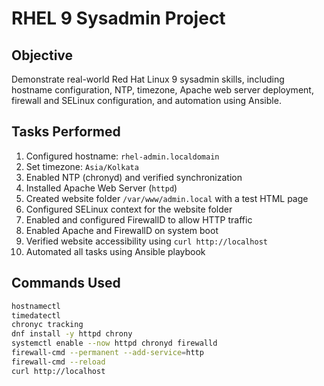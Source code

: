 # RHEL 9 Sysadmin Project

## Objective
Demonstrate real-world Red Hat Linux 9 sysadmin skills, including hostname configuration, NTP, timezone, Apache web server deployment, firewall and SELinux configuration, and automation using Ansible.

## Tasks Performed
1. Configured hostname: `rhel-admin.localdomain`
2. Set timezone: `Asia/Kolkata`
3. Enabled NTP (chronyd) and verified synchronization
4. Installed Apache Web Server (`httpd`)
5. Created website folder `/var/www/admin.local` with a test HTML page
6. Configured SELinux context for the website folder
7. Enabled and configured FirewallD to allow HTTP traffic
8. Enabled Apache and FirewallD on system boot
9. Verified website accessibility using `curl http://localhost`
10. Automated all tasks using Ansible playbook

## Commands Used
```bash
hostnamectl
timedatectl
chronyc tracking
dnf install -y httpd chrony
systemctl enable --now httpd chronyd firewalld
firewall-cmd --permanent --add-service=http
firewall-cmd --reload
curl http://localhost
